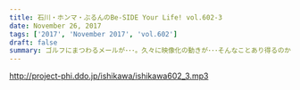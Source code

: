 ```yaml
---
title: 石川・ホンマ・ぶるんのBe-SIDE Your Life! vol.602-3
date: November 26, 2017
tags: ['2017', 'November 2017', 'vol.602']
draft: false
summary: ゴルフにまつわるメールが･･･。久々に映像化の動きが･･･そんなことあり得るのか？？MIURA
---
```


http://project-phi.ddo.jp/ishikawa/ishikawa602_3.mp3